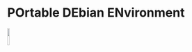 # POrtable DEbian ENvironment

<a href="https://www.debian.org"><img src="https://upload.wikimedia.org/wikipedia/commons/5/5c/Powered_by_Debian.svg" width="10%"></a>
